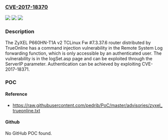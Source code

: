 ### [CVE-2017-18370](https://cve.mitre.org/cgi-bin/cvename.cgi?name=CVE-2017-18370)
![](https://img.shields.io/static/v1?label=Product&message=n%2Fa&color=blue)
![](https://img.shields.io/static/v1?label=Version&message=n%2Fa&color=blue)
![](https://img.shields.io/static/v1?label=Vulnerability&message=n%2Fa&color=brighgreen)

### Description

The ZyXEL P660HN-T1A v2 TCLinux Fw #7.3.37.6 router distributed by TrueOnline has a command injection vulnerability in the Remote System Log forwarding function, which is only accessible by an authenticated user. The vulnerability is in the logSet.asp page and can be exploited through the ServerIP parameter. Authentication can be achieved by exploiting CVE-2017-18371.

### POC

#### Reference
- https://raw.githubusercontent.com/pedrib/PoC/master/advisories/zyxel_trueonline.txt

#### Github
No GitHub POC found.

